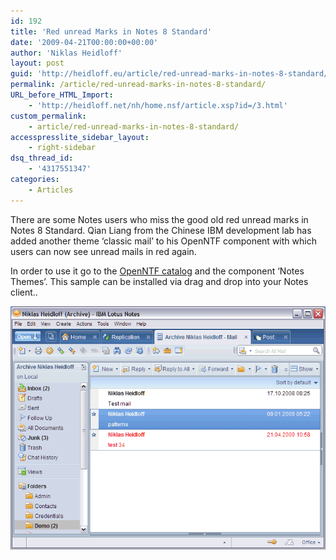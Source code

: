 ```yaml
---
id: 192
title: 'Red unread Marks in Notes 8 Standard'
date: '2009-04-21T00:00:00+00:00'
author: 'Niklas Heidloff'
layout: post
guid: 'http://heidloff.eu/article/red-unread-marks-in-notes-8-standard/'
permalink: /article/red-unread-marks-in-notes-8-standard/
URL_before_HTML_Import:
    - 'http://heidloff.net/nh/home.nsf/article.xsp?id=/3.html'
custom_permalink:
    - article/red-unread-marks-in-notes-8-standard/
accesspresslite_sidebar_layout:
    - right-sidebar
dsq_thread_id:
    - '4317551347'
categories:
    - Articles
---
```


 There are some Notes users who miss the good old red unread marks in Notes 8 Standard. Qian Liang from the Chinese IBM development lab has added another theme ‘classic mail’ to his OpenNTF component with which users can now see unread mails in red again.

In order to use it go to the [OpenNTF catalog](http://openntf.org/internal/ontfcatalog.nsf/Components.xsp) and the component ‘Notes Themes’. This sample can be installed via drag and drop into your Notes client..

![image](/assets/img/2009/04/1_087E2788087E0A0800530B648525759F.gif)